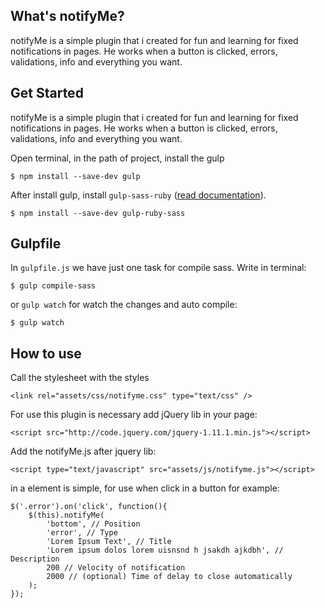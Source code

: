 What's notifyMe?
----------------

notifyMe is a simple plugin that i created for fun and learning for fixed notifications in pages.
He works when a button is clicked, errors, validations, info and everything you want.

Get Started
----------------

notifyMe is a simple plugin that i created for fun and learning for fixed notifications in pages.
He works when a button is clicked, errors, validations, info and everything you want.

Open terminal, in the path of project, install the gulp

	$ npm install --save-dev gulp
After install gulp, install `gulp-sass-ruby` ([read documentation](https://npmjs.org/package/gulp-ruby-sass/)).

	$ npm install --save-dev gulp-ruby-sass

Gulpfile
---------------------
In `gulpfile.js` we have just one task for compile sass. Write in terminal:

	$ gulp compile-sass
or `gulp watch` for watch the changes and auto compile:

	$ gulp watch

How to use
----------

Call the stylesheet with the styles

	<link rel="assets/css/notifyme.css" type="text/css" />

For use this plugin is necessary add jQuery lib in your page:

    <script src="http://code.jquery.com/jquery-1.11.1.min.js"></script>

Add the notifyMe.js after jquery lib:

    <script type="text/javascript" src="assets/js/notifyme.js"></script>

in a element is simple, for use when click in a button for example:

    $('.error').on('click', function(){
        $(this).notifyMe(
            'bottom', // Position
            'error', // Type
            'Lorem Ipsum Text', // Title
            'Lorem ipsum dolos lorem uisnsnd h jsakdh ajkdbh', // Description
            200 // Velocity of notification
            2000 // (optional) Time of delay to close automatically
        );
    });
